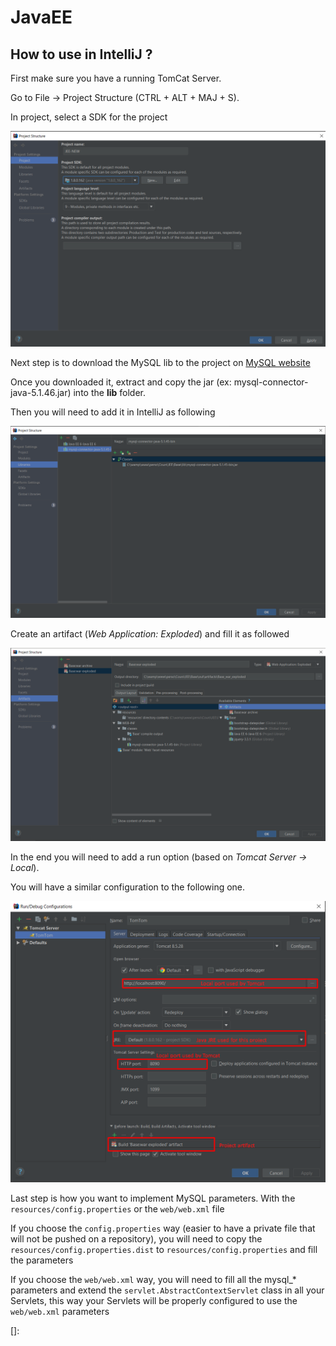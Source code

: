 # JavaEE

## How to use in IntelliJ ?

First make sure you have a running TomCat Server.

Go to File -> Project Structure (CTRL + ALT + MAJ + S).

In project, select a SDK for the project 

![sdk][sdk]

Next step is to download the MySQL lib to the project on [MySQL website](https://dev.mysql.com/downloads/connector/j/)

Once you downloaded it, extract and copy the jar (ex: mysql-connector-java-5.1.46.jar) into the **lib** folder.

Then you will need to add it in IntelliJ as following

![mysql_library][mysql_library]

Create an artifact (*Web Application: Exploded*) and fill it as followed

![base-war-exploded][base-war-exploded]


In the end you will need to add a run option (based on *Tomcat Server -> Local*).

You will have a similar configuration to the following one.

![alt full_tomcat_run_conf][full_tomcat_run_conf]

Last step is how you want to implement MySQL parameters. With the `resources/config.properties` or the `web/web.xml` file

If you choose the `config.properties` way (easier to have a private file that will not be pushed on a repository), 
you will need to copy the `resources/config.properties.dist` to `resources/config.properties` and fill the parameters

If you choose the `web/web.xml` way, you will need to fill all the mysql_* parameters 
and extend the `servlet.AbstractContextServlet` class in all your Servlets, this way your Servlets will be properly 
configured to use the `web/web.xml` parameters

[sdk]: docs/img/SDK.png
[full_tomcat_run_conf]: docs/img/full_tomcat_run_conf.png
[base-war-exploded]: docs/img/base-war-exploded.png 
[mysql_library]: docs/img/mysql_library.png 
[]: 
